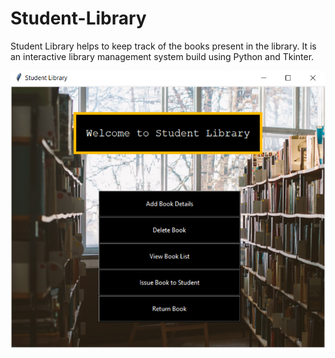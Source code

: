 # Student-Library

Student Library helps to keep track of the books present in the library. It is an interactive library management system build using Python and Tkinter.


![Screenshot](screenshot.PNG)
